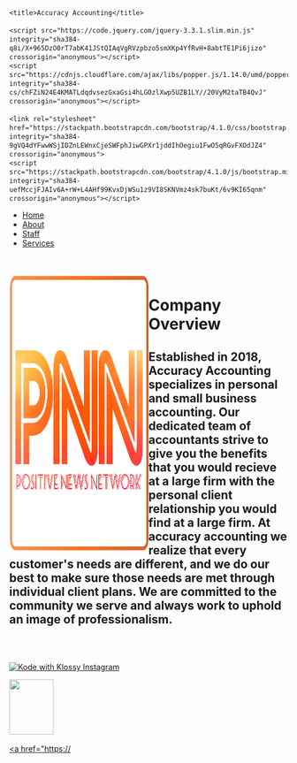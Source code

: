 <!doctype html>
<html lang="en">
  <head>
    <meta charset="utf-8">
    <meta name="viewport" content="width=device-width, initial-scale=1, shrink-to-fit=no">
    <meta name="description" content="">
    <meta name="author" content="">

    <title>Accuracy Accounting</title>

    <script src="https://code.jquery.com/jquery-3.3.1.slim.min.js" integrity="sha384-q8i/X+965DzO0rT7abK41JStQIAqVgRVzpbzo5smXKp4YfRvH+8abtTE1Pi6jizo" crossorigin="anonymous"></script>
    <script src="https://cdnjs.cloudflare.com/ajax/libs/popper.js/1.14.0/umd/popper.min.js" integrity="sha384-cs/chFZiN24E4KMATLdqdvsezGxaGsi4hLGOzlXwp5UZB1LY//20VyM2taTB4QvJ" crossorigin="anonymous"></script>

    <link rel="stylesheet" href="https://stackpath.bootstrapcdn.com/bootstrap/4.1.0/css/bootstrap.min.css" integrity="sha384-9gVQ4dYFwwWSjIDZnLEWnxCjeSWFphJiwGPXr1jddIhOegiu1FwO5qRGvFXOdJZ4" crossorigin="anonymous">
    <script src="https://stackpath.bootstrapcdn.com/bootstrap/4.1.0/js/bootstrap.min.js" integrity="sha384-uefMccjFJAIv6A+rW+L4AHf99KvxDjWSu1z9VI8SKNVmz4sk7buKt/6v9KI65qnm" crossorigin="anonymous"></script>

  </head>

  <body>
    <main role="main" class="container">
      
<html>
<head>
  <link rel="stylesheet" type= "text/css" href="stylesheets/style.css">
</head>
<body>

<!--<h1>Company Overview</h1>-->
<!--<p>Established in 2018, Accuracy Accounting specializes in personal and small business accounting. Our dedicated team of accountants strive to give you the benefits that you would recieve at a large firm with the personal client relationship you would find at a large firm. At accuracy accounting we realize that every customer's needs are different, and we do our best to make sure those needs are met through individual client plans. We are committed to the community we serve and always work to uphold an image of professionalism.</p>-->

<ul>
  <li><a href ="/index">Home</a></li>
  <li><a href="/about">About</a></li>
  <li><a href="/staff">Staff</a></a></li>
  <li><a href= "/services">Services</a></li>
</ul>
<br></br>

<img src = "https://raw.githubusercontent.com/aleajane/aleajane.github.io/master/pnn.png" width = "50%" height = "500" align = "left" >

<div >
<h1 class="paragraph">Company Overview</h1>
<h2 class="w3-myfont paragraph" >Established in 2018, Accuracy Accounting specializes in personal and small business accounting. Our dedicated team of accountants strive to give you the benefits that you would recieve at a large firm with the personal client relationship you would find at a large firm. At accuracy accounting we realize that every customer's needs are different, and we do our best to make sure those needs are met through individual client plans. We are committed to the community we serve and always work to uphold an image of professionalism. </h2>
   </div>
   
<br></br>

<a href="https://www.instagram.com/kodewithklossy/?hl=en"><img src = "http://theodymusic.com/wp-content/uploads/2017/02/inconInstagramBW.png" width = "90" height = "90" title="Kode with Klossy Instagram" alt="Kode with Klossy Instagram"></a>

<a href="https://twitter.com/kodewithklossy?lang=en"><img src = "https://sguru.org/wp-content/uploads/2018/02/twitter_PNG33.png" width = "80" height = "100">

<a href="https://
   
</html>
    </main>
  </body>
</html>
